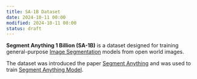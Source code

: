 ```yaml
---
title: SA-1B Dataset
date: 2024-10-11 00:00
modified: 2024-10-11 00:00
status: draft
---
```


**Segment Anything 1 Billion (SA-1B)** is a dataset designed for training general-purpose [Image Segmentation](image-segmentation.md) models from open world images.

The dataset was introduced the paper [Segment Anything](../reference/papers/segment-anything.md) and was used to train [Segment Anything Model](segment-anything-model.md).

